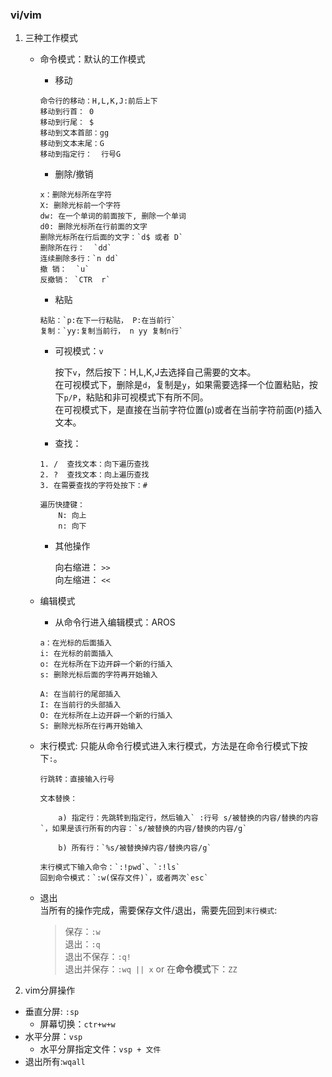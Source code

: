### vi/vim 

1. 三种工作模式   
    + 命令模式：默认的工作模式  
        + 移动
        ```vim
        命令行的移动：H,L,K,J:前后上下
        移动到行首： 0
        移动到行尾： $
        移动到文本首部：gg
        移动到文本末尾：G
        移动到指定行：  行号G 

        ```
        + 删除/撤销
        ```vim
        x：删除光标所在字符
        X: 删除光标前一个字符
        dw: 在一个单词的前面按下, 删除一个单词 
        d0: 删除光标所在行前面的文字
        删除光标所在行后面的文字：`d$ 或者 D`
        删除所在行：  `dd`
        连续删除多行：`n dd`
        撤 销：  `u` 
        反撤销： `CTR  r`

        ```

        + 粘贴
        ```vim
        粘贴：`p:在下一行粘贴， P:在当前行`
        复制：`yy:复制当前行， n yy 复制n行`
        ```
        + 可视模式：`v`
    
            按下`v`，然后按下：H,L,K,J去选择自己需要的文本。  
            在可视模式下，删除是`d`，复制是`y`，如果需要选择一个位置粘贴，按下`p/P`，粘贴和非可视模式下有所不同。  
            在可视模式下，是直接在当前字符位置(`p`)或者在当前字符前面(`P`)插入文本。  
        + 查找：
        ```vim
        1. /  查找文本：向下遍历查找
        2. ?  查找文本：向上遍历查找
        3. 在需要查找的字符处按下：#

        遍历快捷键： 
            N: 向上 
            n: 向下
        ```
        + 其他操作

            向右缩进： `>>`  
            向左缩进： `<<`

    + 编辑模式

        + 从命令行进入编辑模式：AROS
        ```vim
        a：在光标的后面插入
        i: 在光标的前面插入
        o: 在光标所在下边开辟一个新的行插入
        s: 删除光标后面的字符再开始输入

        A: 在当前行的尾部插入
        I: 在当前行的头部插入
        O: 在光标所在上边开辟一个新的行插入
        S: 删除光标所在行再开始输入
        ```
    + 末行模式: 只能从命令行模式进入末行模式，方法是在命令行模式下按下`:`。
        ```vim
        行跳转：直接输入行号     

        文本替换：
                
            a) 指定行：先跳转到指定行，然后输入` :行号 s/被替换的内容/替换的内容`，如果是该行所有的内容：`s/被替换的内容/替换的内容/g`
                
            b) 所有行：`%s/被替换掉内容/替换内容/g`

        末行模式下输入命令：`:!pwd`、`:!ls`
        回到命令模式：`:w(保存文件)`，或者两次`esc`
        ```
    
    + 退出  
        当所有的操作完成，需要保存文件/退出，需要先回到`末行模式`:  
            
        >保存：`:w`  
        退出：`:q`  
        退出不保存：`:q!`  
        退出并保存：`:wq || x`  or  在**命令模式**下：`ZZ`
        
        
2. vim分屏操作

+ 垂直分屏: `:sp`
    + 屏幕切换：`ctr+w+w`
+ 水平分屏：`vsp`
    + 水平分屏指定文件：`vsp + 文件`
+ 退出所有:`wqall`